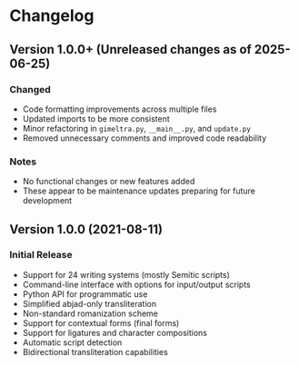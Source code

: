# Changelog

## Version 1.0.0+ (Unreleased changes as of 2025-06-25)

### Changed
- Code formatting improvements across multiple files
- Updated imports to be more consistent
- Minor refactoring in `gimeltra.py`, `__main__.py`, and `update.py`
- Removed unnecessary comments and improved code readability

### Notes
- No functional changes or new features added
- These appear to be maintenance updates preparing for future development

## Version 1.0.0 (2021-08-11)

### Initial Release
- Support for 24 writing systems (mostly Semitic scripts)
- Command-line interface with options for input/output scripts
- Python API for programmatic use
- Simplified abjad-only transliteration
- Non-standard romanization scheme
- Support for contextual forms (final forms)
- Support for ligatures and character compositions
- Automatic script detection
- Bidirectional transliteration capabilities